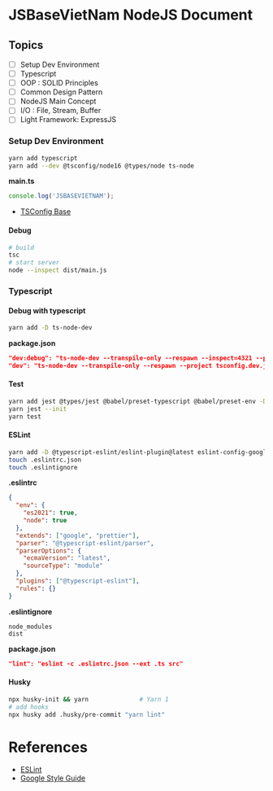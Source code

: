 # JSBaseVietNam NodeJS Document

## Topics

- [ ] Setup Dev Environment
- [ ] Typescript
- [ ] OOP : SOLID Principles
- [ ] Common Design Pattern
- [ ] NodeJS Main Concept
- [ ] I/O : File, Stream, Buffer
- [ ] Light Framework: ExpressJS

### Setup Dev Environment

```bash
yarn add typescript
yarn add --dev @tsconfig/node16 @types/node ts-node
```

**main.ts**

```ts
console.log('JSBASEVIETNAM');
```

- [TSConfig Base](https://www.npmjs.com/package/@tsconfig/node16)

#### Debug

```bash
# build
tsc
# start server
node --inspect dist/main.js
```

### Typescript

#### Debug with typescript

```bash
yarn add -D ts-node-dev
```

**package.json**

```json
"dev:debug": "ts-node-dev --transpile-only --respawn --inspect=4321 --project tsconfig.dev.json src/main.ts",
"dev": "ts-node-dev --transpile-only --respawn --project tsconfig.dev.json src/main.ts",
```

#### Test

```bash
yarn add jest @types/jest @babel/preset-typescript @babel/preset-env -D
yarn jest --init
yarn test
```

#### ESLint

```bash
yarn add -D @typescript-eslint/eslint-plugin@latest eslint-config-google@latest eslint @typescript-eslint/parser@latest
touch .eslintrc.json
touch .eslintignore
```

**.eslintrc**

```json
{
  "env": {
    "es2021": true,
    "node": true
  },
  "extends": ["google", "prettier"],
  "parser": "@typescript-eslint/parser",
  "parserOptions": {
    "ecmaVersion": "latest",
    "sourceType": "module"
  },
  "plugins": ["@typescript-eslint"],
  "rules": {}
}
```

**.eslintignore**

```env
node_modules
dist
```

**package.json**

```json
"lint": "eslint -c .eslintrc.json --ext .ts src"
```

#### Husky

```bash
npx husky-init && yarn              # Yarn 1
# add hooks
npx husky add .husky/pre-commit "yarn lint"
```

# References

- [ESLint](https://khalilstemmler.com/blogs/typescript/eslint-for-typescript/)
- [Google Style Guide](https://google.github.io/styleguide/jsguide.html)
